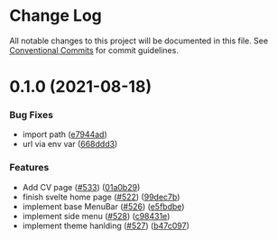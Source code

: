 # Change Log

All notable changes to this project will be documented in this file.
See [Conventional Commits](https://conventionalcommits.org) for commit guidelines.

# 0.1.0 (2021-08-18)

### Bug Fixes

- import path ([e7944ad](https://github.com/raulfdm/raulmelo-studio/commit/e7944adde25117a3718b4b4ec35006207f48cabd))
- url via env var ([668ddd3](https://github.com/raulfdm/raulmelo-studio/commit/668ddd3f8c66ee961f498bede189d13b7d31d59b))

### Features

- Add CV page ([#533](https://github.com/raulfdm/raulmelo-studio/issues/533)) ([01a0b29](https://github.com/raulfdm/raulmelo-studio/commit/01a0b29b14336a7e3c715f11a5ce166937cbda84))
- finish svelte home page ([#522](https://github.com/raulfdm/raulmelo-studio/issues/522)) ([99dec7b](https://github.com/raulfdm/raulmelo-studio/commit/99dec7bc3a6fcba3fc0a91312eaf3542ab2336a6))
- implement base MenuBar ([#526](https://github.com/raulfdm/raulmelo-studio/issues/526)) ([e5fbdbe](https://github.com/raulfdm/raulmelo-studio/commit/e5fbdbeafd2d63b4224ca3ff3ce12ac9b203be97))
- implement side menu ([#528](https://github.com/raulfdm/raulmelo-studio/issues/528)) ([c98431e](https://github.com/raulfdm/raulmelo-studio/commit/c98431e7174dded9134895b74f9bbae103bef5c1))
- implement theme hanlding ([#527](https://github.com/raulfdm/raulmelo-studio/issues/527)) ([b47c097](https://github.com/raulfdm/raulmelo-studio/commit/b47c097d5aca4324f359a06e28557d9e6bfe6d8a))
